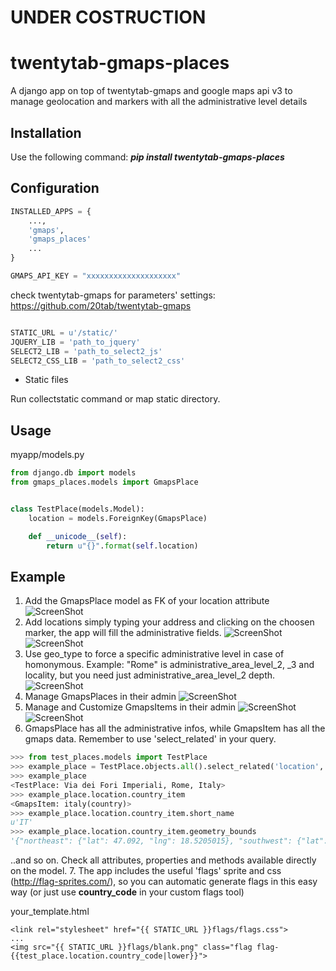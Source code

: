 UNDER COSTRUCTION
=================


twentytab-gmaps-places
=====================

A django app on top of twentytab-gmaps and google maps api v3 to manage geolocation and markers with all the administrative level details

## Installation

Use the following command: <b><i>pip install twentytab-gmaps-places</i></b>

## Configuration

```py
INSTALLED_APPS = {
    ...,
    'gmaps',
    'gmaps_places'
    ...
}

GMAPS_API_KEY = "xxxxxxxxxxxxxxxxxxxx"

```

check twentytab-gmaps for parameters' settings:
https://github.com/20tab/twentytab-gmaps

```py

STATIC_URL = u'/static/'
JQUERY_LIB = 'path_to_jquery'
SELECT2_LIB = 'path_to_select2_js'
SELECT2_CSS_LIB = 'path_to_select2_css'

```


- Static files

Run collectstatic command or map static directory.

## Usage

myapp/models.py
```py
from django.db import models
from gmaps_places.models import GmapsPlace


class TestPlace(models.Model):
    location = models.ForeignKey(GmapsPlace)

    def __unicode__(self):
        return u"{}".format(self.location)
```

## Example
1. Add the GmapsPlace model as FK of your location attribute
![ScreenShot](https://raw.github.com/20tab/twentytab-gmaps-places/master/img/screenshot1-models.png)
2. Add locations simply typing your address and clicking on the choosen marker, the app will fill the administrative fields.
![ScreenShot](https://raw.github.com/20tab/twentytab-gmaps-places/master/img/screenshot2-address.png)
![ScreenShot](https://raw.github.com/20tab/twentytab-gmaps-places/master/img/screenshot2b-address.png)
3. Use geo_type to force a specific administrative level in case of homonymous. Example: "Rome" is administrative_area_level_2, _3 and locality, but you need just administrative_area_level_2 depth.
![ScreenShot](https://raw.github.com/20tab/twentytab-gmaps-places/master/img/screenshot3-geo_type.png)
4. Manage GmapsPlaces in their admin 
![ScreenShot](https://raw.github.com/20tab/twentytab-gmaps-places/master/img/screenshot4-gmaps_places_admin.png)
5. Manage and Customize GmapsItems in their admin 
![ScreenShot](https://raw.github.com/20tab/twentytab-gmaps-places/master/img/screenshot5-gmaps_items_admin.png)
![ScreenShot](https://raw.github.com/20tab/twentytab-gmaps-places/master/img/screenshot5b-gmaps_items_admin.png)
6. GmapsPlace has all the administrative infos, while GmapsItem has all the gmaps data. Remember to use 'select_related' in your query.
```py
>>> from test_places.models import TestPlace
>>> example_place = TestPlace.objects.all().select_related('location', 'location__country_item')[0]
>>> example_place
<TestPlace: Via dei Fori Imperiali, Rome, Italy>
>>> example_place.location.country_item
<GmapsItem: italy(country)>
>>> example_place.location.country_item.short_name
u'IT'
>>> example_place.location.country_item.geometry_bounds
'{"northeast": {"lat": 47.092, "lng": 18.5205015}, "southwest": {"lat": 35.4929201, "lng": 6.6267201}}'
```
..and so on. Check all attributes, properties and methods available directly on the model.
7. The app includes the useful 'flags' sprite and css (http://flag-sprites.com/), so you can automatic generate flags in this easy way (or just use **country_code** in your custom flags tool)

your_template.html
```django
<link rel="stylesheet" href="{{ STATIC_URL }}flags/flags.css">
...
<img src="{{ STATIC_URL }}flags/blank.png" class="flag flag-{{test_place.location.country_code|lower}}">
```
